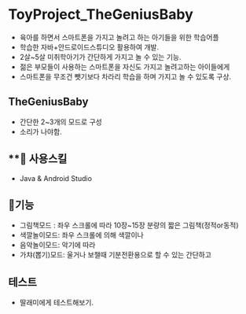 # ToyProject_TheGeniusBaby
- 육아를 하면서 스마트폰을 가지고 놀려고 하는 아기들을 위한 학습어플
- 학습한 자바+안드로이드스튜디오 활용하여 개발.
- 2살~5살 미취학아기가 간단하게 가지고 놀 수 있는 기능.
- 젊은 부모들이 사용하는 스마트폰을 자신도 가지고 놀려고하는 아이들에게 
- 스마트폰을 무조건 뺏기보다 차라리 학습을 하며 가지고 놀 수 있도록 구상.

## TheGeniusBaby
- 간단한 2~3개의 모드로 구성
- 소리가 나야함.

## **🧰 사용스킬
- Java & Android Studio

## 👀기능
- 그림책모드 : 좌우 스크롤에 따라 10장~15장 분량의 짧은 그림책(정적or동적)
- 색깔놀이모드: 좌우 스크롤에 의해 색깔이나
- 음악놀이모드: 악기에 따라
- 가챠(뽑기)모드: 울거나 보챌때 기분전환용으로 할 수 있는 간단하고

## 테스트
- 딸래미에게 테스트해보기.
